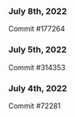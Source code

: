 ### July 8th, 2022

Commit #177264

### July 5th, 2022

Commit #314353


### July 4th, 2022

Commit #72281
